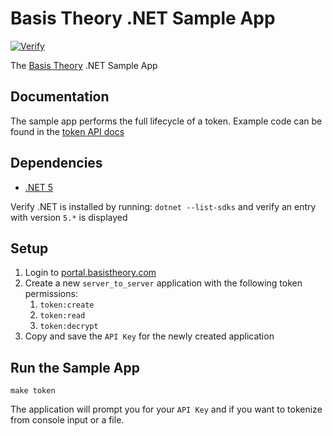 # Basis Theory .NET Sample App

[![Verify](https://github.com/Basis-Theory/basistheory-sample-app-dotnet/actions/workflows/verify.yml/badge.svg)](https://github.com/Basis-Theory/basistheory-sample-app-dotnet/actions/workflows/verify.yml)

The [Basis Theory](https://basistheory.com/) .NET Sample App

## Documentation

The sample app performs the full lifecycle of a token. Example code can be found in the [token API docs](https://docs.basistheory.com/api-reference/?csharp#tokens)

## Dependencies
- [.NET 5](https://dotnet.microsoft.com/download/dotnet/5.0)

Verify .NET is installed by running: `dotnet --list-sdks` and verify an entry with version `5.*` is displayed

## Setup

1. Login to [portal.basistheory.com](https://portal.basistheory.com)
2. Create a new `server_to_server` application with the following token permissions:
    1. `token:create`
    2. `token:read`
    3. `token:decrypt`
3. Copy and save the `API Key` for the newly created application

## Run the Sample App

```
make token
```

The application will prompt you for your `API Key` and if you want to tokenize from console input or a file.
